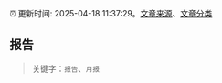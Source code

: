 :alarm_clock: 更新时间: 2025-04-18 11:37:29。[文章来源](/README.md)、[文章分类](/TAGS.md)

## 报告


> 关键字：`报告`、`月报`



